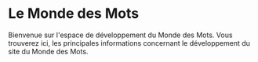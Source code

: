 # Le Monde des Mots

Bienvenue sur l'espace de développement du Monde des Mots. Vous trouverez ici, les principales informations concernant le développement du site du Monde des Mots.
